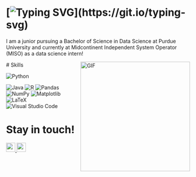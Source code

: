 # [![Typing SVG](https://readme-typing-svg.demolab.com?font=Fira+Code&pause=1000&color=F780C1&width=435&lines=Welcome+to+my+page.+I'm+Alice!)](https://git.io/typing-svg)
I am a junior pursuing a Bachelor of Science in Data Science at Purdue University and currently at Midcontinent Independent System Operator (MISO) as a data science intern!

<img align= "right" alt="GIF" src="https://github.com/alicehaemi/alicehaemi/assets/88690930/7ac56a3d-3e27-44e1-b285-617286740296" width="300" />
# Skills

![Python](https://img.shields.io/badge/python-3670A0?style=for-the-badge&logo=python&logoColor=ffdd54)

![Java](https://img.shields.io/badge/java-%23ED8B00.svg?style=for-the-badge&logo=openjdk&logoColor=white)
![R](https://img.shields.io/badge/r-%23276DC3.svg?style=for-the-badge&logo=r&logoColor=white)
![Pandas](https://img.shields.io/badge/pandas-%23150458.svg?style=for-the-badge&logo=pandas&logoColor=white)
![NumPy](https://img.shields.io/badge/numpy-%23013243.svg?style=for-the-badge&logo=numpy&logoColor=white)
![Matplotlib](https://img.shields.io/badge/Matplotlib-%23ffffff.svg?style=for-the-badge&logo=Matplotlib&logoColor=black)
![LaTeX](https://img.shields.io/badge/latex-%23008080.svg?style=for-the-badge&logo=latex&logoColor=white)
![Visual Studio Code](https://img.shields.io/badge/Visual%20Studio%20Code-0078d7.svg?style=for-the-badge&logo=visual-studio-code&logoColor=white)

# Stay in touch!
<a href="https://www.linkedin.com/in/haemi-lee/">
<img src="https://img.shields.io/badge/linkedin-%230077B5.svg?&style=for-the-badge&logo=linkedin&logoColor=white" height=25>  
</a> 

<a href="mailto: alicehaemilee@gmail.com"> 
<img src="https://img.shields.io/badge/Gmail-D14836?style=for-the-badge&logo=gmail&logoColor=white" height=25>
</a>


